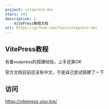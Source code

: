 ```yaml
---
project: vitepress-doc
stars: 141
description: |-
    VitePress教程文档
url: https://github.com/Yiov/vitepress-doc
---
```


## VitePress教程

有着vuepress的搭建经验，上手还算OK

官方文档目前还没有中文，于是自己尝试搭建了一下


## 访问

https://vitepress.yiov.top/

